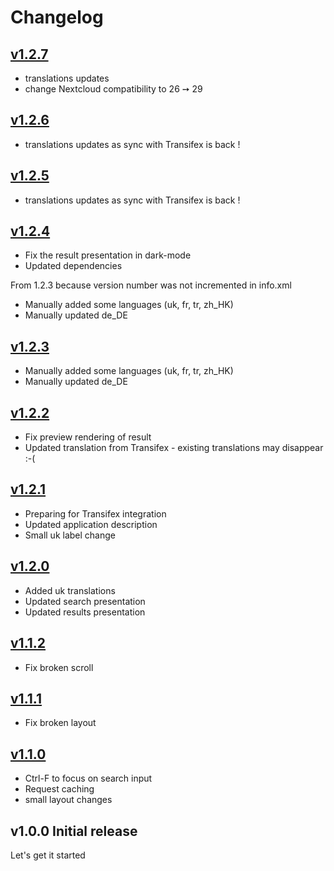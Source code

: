 # Changelog

## [v1.2.7](https://github.com/callmemagnus/nextcloud-searchpage/compare/v1.2.6...v1.2.7)

- translations updates
- change Nextcloud compatibility to 26 ➙ 29

## [v1.2.6](https://github.com/callmemagnus/nextcloud-searchpage/compare/v1.2.5...v1.2.6)

- translations updates as sync with Transifex is back !

## [v1.2.5](https://github.com/callmemagnus/nextcloud-searchpage/compare/v1.2.4...v1.2.5)

- translations updates as sync with Transifex is back !

## [v1.2.4](https://github.com/callmemagnus/nextcloud-searchpage/compare/v1.2.3...v1.2.4)

- Fix the result presentation in dark-mode
- Updated dependencies

From 1.2.3 because version number was not incremented in info.xml

- Manually added some languages (uk, fr, tr, zh_HK)
- Manually updated de_DE

## [v1.2.3](https://github.com/callmemagnus/nextcloud-searchpage/compare/v1.2.2...v1.2.3)

- Manually added some languages (uk, fr, tr, zh_HK)
- Manually updated de_DE

## [v1.2.2](https://github.com/callmemagnus/nextcloud-searchpage/compare/v1.2.1...v1.2.2)

- Fix preview rendering of result
- Updated translation from Transifex - existing translations may disappear :-(

## [v1.2.1](https://github.com/callmemagnus/nextcloud-searchpage/compare/v1.2.0...v1.2.1)

- Preparing for Transifex integration
- Updated application description
- Small uk label change

## [v1.2.0](https://github.com/callmemagnus/nextcloud-searchpage/compare/v1.1.2...v1.2.0)

- Added uk translations
- Updated search presentation
- Updated results presentation

## [v1.1.2](https://github.com/callmemagnus/nextcloud-searchpage/compare/v1.1.1...v1.1.2)

- Fix broken scroll

## [v1.1.1](https://github.com/callmemagnus/nextcloud-searchpage/compare/v1.1.0...v1.1.1)

- Fix broken layout

## [v1.1.0](https://github.com/callmemagnus/nextcloud-searchpage/compare/v1.0.0...v1.1.0)

- Ctrl-F to focus on search input
- Request caching
- small layout changes

## v1.0.0 Initial release

Let's get it started
